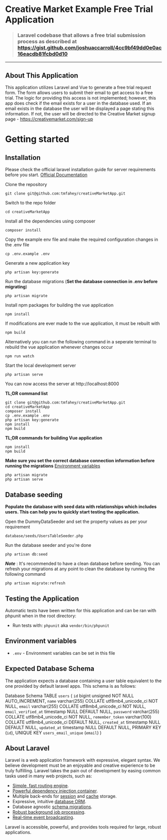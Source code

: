 # Creative Market Example Free Trial Application

> ### Laravel codebase that allows a free trial submission process as described at https://gist.github.com/joshuaccarroll/4cc9bf49dd0e0ac16eacdb81fcbd0d10

----------

## About This Application

This application utilizes Laravel and Vue to generate a free trial request form. The form allows users to submit their email to get access to a free trial. The logic for providing this access is not implemented; however, this app does check if the email exists for a user in the database used. If an email exists in the database the user will be displayed a page stating this information. If not, the user will be directed to the Creative Market signup page - https://creativemarket.com/sign-up

# Getting started

## Installation

Please check the official laravel installation guide for server requirements before you start. [Official Documentation](https://laravel.com/docs/7.x/installation)

Clone the repository

    git clone git@github.com:tmfahey/creativeMarketApp.git

Switch to the repo folder

    cd creativeMarketApp

Install all the dependencies using composer

    composer install

Copy the example env file and make the required configuration changes in the .env file

    cp .env.example .env

Generate a new application key

    php artisan key:generate

Run the database migrations (**Set the database connection in .env before migrating**)

    php artisan migrate

Install npm packages for building the vue application

    npm install

If modifications are ever made to the vue application, it must be rebuilt with

    npm build

Alternatively you can run the following command in a seperate terminal to rebuild the vue application whenever changes occur

    npm run watch

Start the local development server

    php artisan serve

You can now access the server at http://localhost:8000

**TL;DR command list**

    git clone git@github.com:tmfahey/creativeMarketApp.git
    cd creativeMarketApp
    composer install
    cp .env.example .env
    php artisan key:generate
    npm install
    npm build

**TL;DR commands for building Vue application**    

    npm install
    npm build

**Make sure you set the correct database connection information before running the migrations** [Environment variables](#environment-variables)

    php artisan migrate
    php artisan serve

## Database seeding

**Populate the database with seed data with relationships which includes users. This can help you to quickly start testing the application.**

Open the DummyDataSeeder and set the property values as per your requirement

    database/seeds/UsersTableSeeder.php

Run the database seeder and you're done

    php artisan db:seed

***Note*** : It's recommended to have a clean database before seeding. You can refresh your migrations at any point to clean the database by running the following command

    php artisan migrate:refresh

## Testing the Application

Automatic tests have been written for this application and can be ran with phpunit when in the root directory:

- Run tests with: `phpunit` aka `vendor/bin/phpunit`

## Environment variables

- `.env` - Environment variables can be set in this file

## Expected Database Schema

The application expects a database containing a user table equivalent to the one provided by default laravel apps. This schema is as follows:

Database Schema
TABLE `users` (
  `id` bigint unsigned NOT NULL AUTO_INCREMENT,
  `name` varchar(255) COLLATE utf8mb4_unicode_ci NOT NULL,
  `email` varchar(255) COLLATE utf8mb4_unicode_ci NOT NULL,
  `email_verified_at` timestamp NULL DEFAULT NULL,
  `password` varchar(255) COLLATE utf8mb4_unicode_ci NOT NULL,
  `remember_token` varchar(100) COLLATE utf8mb4_unicode_ci DEFAULT NULL,
  `created_at` timestamp NULL DEFAULT NULL,
  `updated_at` timestamp NULL DEFAULT NULL,
  PRIMARY KEY (`id`),
  UNIQUE KEY `users_email_unique` (`email`)
)

## About Laravel

Laravel is a web application framework with expressive, elegant syntax. We believe development must be an enjoyable and creative experience to be truly fulfilling. Laravel takes the pain out of development by easing common tasks used in many web projects, such as:

- [Simple, fast routing engine](https://laravel.com/docs/routing).
- [Powerful dependency injection container](https://laravel.com/docs/container).
- Multiple back-ends for [session](https://laravel.com/docs/session) and [cache](https://laravel.com/docs/cache) storage.
- Expressive, intuitive [database ORM](https://laravel.com/docs/eloquent).
- Database agnostic [schema migrations](https://laravel.com/docs/migrations).
- [Robust background job processing](https://laravel.com/docs/queues).
- [Real-time event broadcasting](https://laravel.com/docs/broadcasting).

Laravel is accessible, powerful, and provides tools required for large, robust applications.
